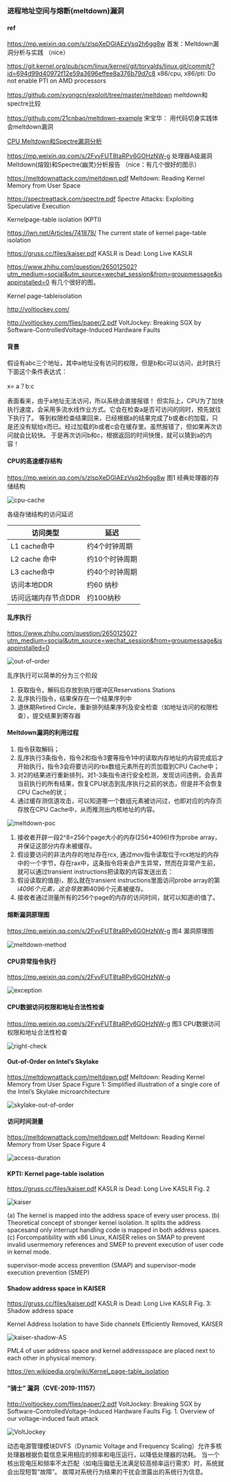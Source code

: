### 进程地址空间与熔断(meltdown)漏洞

#### ref

https://mp.weixin.qq.com/s/zlspXeDGlAEzVsq2h6gg8w
首发：Meltdown漏洞分析与实践 （nice）

https://git.kernel.org/pub/scm/linux/kernel/git/torvalds/linux.git/commit/?id=694d99d40972f12e59a3696effee8a376b79d7c8
x86/cpu, x86/pti: Do not enable PTI on AMD processors


https://github.com/xyongcn/exploit/tree/master/meltdown
meltdown和spectre比较

https://github.com/21cnbao/meltdown-example
宋宝华： 用代码切身实践体会meltdown漏洞

[CPU Meltdown和Spectre漏洞分析](https://www.cnblogs.com/Shepherdzhao/p/8253421.html)

https://mp.weixin.qq.com/s/2FvvFUT8taRPv6GOHzNW-g
处理器A级漏洞Meltdown(熔毁)和Spectre(幽灵)分析报告 （nice：有几个很好的图示）

https://meltdownattack.com/meltdown.pdf
Meltdown: Reading Kernel Memory from User Space

https://spectreattack.com/spectre.pdf
Spectre Attacks: Exploiting Speculative Execution

Kernelpage-table isolation (KPTI)

https://lwn.net/Articles/741878/
The current state of kernel page-table isolation

https://gruss.cc/files/kaiser.pdf
KASLR is Dead: Long Live KASLR

https://www.zhihu.com/question/265012502?utm_medium=social&utm_source=wechat_session&from=groupmessage&isappinstalled=0
有几个很好的图。

Kernel page-tableisolation

http://voltjockey.com/

http://voltjockey.com/flies/paper/2.pdf
VoltJockey: Breaking SGX by Software-ControlledVoltage-Induced Hardware Faults

#### 背景

假设有abc三个地址，其中a地址没有访问的权限，但是b和c可以访问，此时执行下面这个条件表达式：

x= a？b:c

表面看来，由于a地址无法访问，所以系统会直接报错！
但实际上，CPU为了加快执行速度，会采用多流水线作业方式。它会在检查a是否可访问的同时，预先就往下执行了。
等到权限检查结果回来，已经根据a的结果完成了b或者c的加载，只是还没有赋给x而已。经过加载的b或者c会在缓存里。虽然报错了，但如果再次访问就会比较快。
于是再次访问b和c，根据返回的时间快慢，就可以猜到a的内容！

#### CPU的高速缓存结构

https://mp.weixin.qq.com/s/zlspXeDGlAEzVsq2h6gg8w
图1 经典处理器的存储结构

![cpu-cache](/Users/xyong/Desktop/figs/cpu-cache.jpg)

各级存储结构的访问延迟

| 访问类型            | 延迟           |
| ------------------- | -------------- |
| L1 cache命中        | 约4个时钟周期  |
| L2 cache 命中       | 约10个时钟周期 |
| L3 cache命中        | 约40个时钟周期 |
| 访问本地DDR         | 约60 纳秒      |
| 访问远端内存节点DDR | 约100纳秒      |

#### 乱序执行

https://www.zhihu.com/question/265012502?utm_medium=social&utm_source=wechat_session&from=groupmessage&isappinstalled=0

![out-of-order](/Users/xyong/Desktop/figs/out-of-order.jpg)

乱序执行可以简单的分为三个阶段

1. 获取指令，解码后存放到执行缓冲区Reservations Stations
2. 乱序执行指令，结果保存在一个结果序列中
3. 退休期Retired Circle，重新排列结果序列及安全检查（如地址访问的权限检查），提交结果到寄存器

#### Meltdown漏洞的利用过程

1. 指令获取解码；
2. 乱序执行3条指令，指令2和指令3要等指令1中的读取内存地址的内容完成后才开始执行，指令3会将要访问的rbx数组元素所在的页加载到CPU Cache中；
3. 对2的结果进行重新排列，对1-3条指令进行安全检测，发现访问违例，会丢弃当前执行的所有结果，恢复CPU状态到乱序执行之前的状态，但是并不会恢复CPU Cache的状；
4. 通过缓存测信道攻击，可以知道哪一个数组元素被访问过，也即对应的内存页存放在CPU Cache中，从而推测出内核地址的内容。

![meltdown-poc](/Users/xyong/Desktop/figs/meltdown-poc.jpg)

 1. 接收者开辟一段2^8=256个page大小的内存(256*4096)作为probe array，并保证这部分内存未被缓存。
 2. 假设要访问的非法内存的地址存在rcx, 通过mov指令读取位于rcx地址的内存中的一个字节，存在rax中，这条指令将来会产生异常，然而在异常产生前，就可以通过transient instructions把读取的内容发送出去：
 3. 假设读取的值是i，那么就在transient instructions里面访问probe array的第i*4096个元素，这会导致第i*4096个元素被缓存。
 4. 接收者通过测量所有的256个page的内存的访问时间，就可以知道i的值了。

#### 熔断漏洞原理图
https://mp.weixin.qq.com/s/2FvvFUT8taRPv6GOHzNW-g
图4 漏洞原理图

![meltdown-method](/Users/xyong/Desktop/figs/meltdown-method.jpg)

#### CPU异常指令执行

https://mp.weixin.qq.com/s/2FvvFUT8taRPv6GOHzNW-g

![exception](/Users/xyong/Desktop/figs/exception.png)

#### CPU数据访问权限和地址合法性检查

https://mp.weixin.qq.com/s/2FvvFUT8taRPv6GOHzNW-g
图3 CPU数据访问权限和地址合法性检查

![right-check](/Users/xyong/Desktop/figs/right-check.png)


#### Out-of-Order on Intel’s Skylake
https://meltdownattack.com/meltdown.pdf
Meltdown: Reading Kernel Memory from User Space
Figure 1: Simplified illustration of a single core of the Intel’s Skylake microarchitecture

![skylake-out-of-order](/Users/xyong/Desktop/figs/skylake-out-of-order.png)

#### 访问时间测量

https://meltdownattack.com/meltdown.pdf
Meltdown: Reading Kernel Memory from User Space
Figure 4

![access-duration](/Users/xyong/Desktop/figs/access-duration.png)

#### KPTI: Kernel page-table isolation
https://gruss.cc/files/kaiser.pdf
KASLR is Dead: Long Live KASLR
Fig. 2

![kaiser](/Users/xyong/Desktop/figs/kaiser.png)

(a) The kernel is mapped into the address space of every user process.
(b) Theoretical concept of stronger kernel isolation. It splits the address spacesand  only  interrupt  handling  code  is  mapped  in  both  address  spaces. 
(c)  Forcompatibility with x86 Linux, KAISER relies on SMAP to prevent invalid usermemory references and SMEP to prevent execution of user code in kernel mode.

supervisor-mode access prevention (SMAP) and supervisor-mode execution prevention (SMEP)

#### Shadow address space in KAISER
https://gruss.cc/files/kaiser.pdf
KASLR is Dead: Long Live KASLR
Fig. 3: Shadow address space

Kernel Address Isolation to have Side channels Efficiently Removed, KAISER

![kaiser-shadow-AS](/Users/xyong/Desktop/figs/kaiser-shadow-AS.png)

PML4 of user address space and kernel addressspace are placed next to each other in physical memory.

https://en.wikipedia.org/wiki/Kernel_page-table_isolation


#### “骑士” 漏洞（CVE-2019-11157）

http://voltjockey.com/flies/paper/2.pdf
VoltJockey: Breaking SGX by Software-ControlledVoltage-Induced Hardware Faults
Fig. 1.   Overview of our voltage-induced fault attack

![VoltJockey](/Users/xyong/Desktop/figs/VoltJockey.png)

动态电源管理模块DVFS（Dynamic Voltage and Frequency Scaling）允许多核处理器根据负载信息采用相应的频率和电压运行，以降低处理器的功耗。
当一个核出现电压和频率不太匹配（如电压偏低无法满足较高频率运行需求）时，系统就会出现短暂“故障”。
故障对系统行为结果的干扰会泄露出的系统行为信息。


